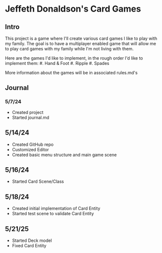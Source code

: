 # Jeffeth Donaldson's Card Games

## Intro

This project is a game where I'll create various card games I like to play with 
my family. The goal is to have a multiplayer enabled game that will allow me to
play card games with my family while I'm not living with them. 

Here are the games I'd like to implement, in the rough order I'd like to
implement them:
	#. Hand & Foot
	#. Ripple
	#. Spades

More information about the games will be in associated rules.md's

## Journal

### 5/7/24

- Created project
- Started journal.md

## 5/14/24

- Created GitHub repo
- Customized Editor
- Created basic menu structure and main game scene

## 5/16/24

- Started Card Scene/Class

## 5/18/24

- Created initial implementation of Card Entity
- Started test scene to validate Card Entity

## 5/21/25

- Started Deck model
- Fixed Card Entity
